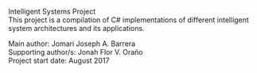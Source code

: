 Intelligent Systems Project  
This project is a compilation of C# implementations of different intelligent system architectures and its applications.  
  
Main author: Jomari Joseph A. Barrera  
Supporting author/s: Jonah Flor V. Oraño  
Project start date: August 2017  

